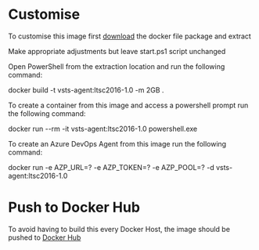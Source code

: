 # Customise

To customise this image first [download](https://github.com/modalitysystems/modalitysoftware-docs/releases/download/ltsc2016/vsts-agent-ltsc2016.zip) the docker file package and extract

Make appropriate adjustments but leave start.ps1 script unchanged

Open PowerShell from the extraction location and run the following command:

docker build -t vsts-agent:ltsc2016-1.0 -m 2GB .

To create a container from this image and access a powershell prompt run the following command:

docker run --rm -it vsts-agent:ltsc2016-1.0 powershell.exe

To create an Azure DevOps Agent from this image run the following command:

docker run -e AZP_URL=? -e AZP_TOKEN=? -e AZP_POOL=? -d vsts-agent:ltsc2016-1.0

# Push to Docker Hub

To avoid having to build this every Docker Host, the image should be pushed to [Docker Hub](https://docs.docker.com/docker-hub/repos/#pushing-a-docker-container-image-to-docker-hub)
